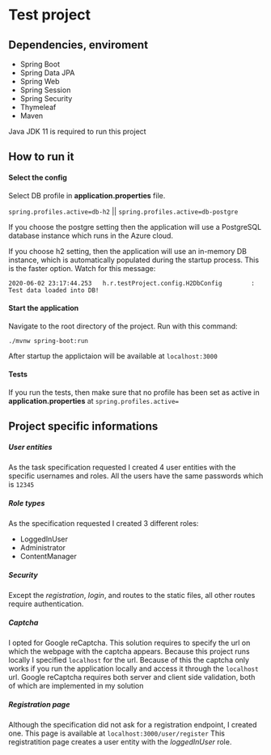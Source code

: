 # Test project

## Dependencies, enviroment
* Spring Boot
* Spring Data JPA
* Spring Web
* Spring Session
* Spring Security
* Thymeleaf
* Maven

Java JDK 11 is required to run this project

## How to run it
#### Select the config
Select DB profile in **application.properties** file. 

`spring.profiles.active=db-h2` || `spring.profiles.active=db-postgre`

If you choose the postgre setting then the application will use a PostgreSQL database instance which runs in the
Azure cloud.

If you choose h2 setting, then the application will use an in-memory DB instance, which is automatically populated 
during the startup process. This is the faster option. Watch for this message:

`2020-06-02 23:17:44.253   h.r.testProject.config.H2DbConfig        : Test data loaded into DB!`

#### Start the application
Navigate to the root directory of the project. Run with this command:

`./mvnw spring-boot:run`

After startup the applictaion will be available at `localhost:3000`

#### Tests
If you run the tests, then make sure that no profile has been set as active in __application.properties__ at
`spring.profiles.active=`

## Project specific informations

##### User entities
As the task specification requested I created 4 user entities with the specific usernames and roles.
All the users have the same passwords which is `12345`

##### Role types
As the specification requested I created 3 different roles:
* LoggedInUser
* Administrator
* ContentManager

##### Security
Except the _registration_, _login_, and routes to the static files, all other routes require authentication.

##### Captcha
I opted for Google reCaptcha. This solution requires to specify the url on which the webpage with the captcha appears.
Because this project runs locally I specified `localhost` for the url. Because of this the captcha only works if you
run the application locally and access it through the `localhost` url. Google reCaptcha requires both server and client
side validation, both of which are implemented in my solution

##### Registration page
Although the specification did not ask for a registration endpoint, I created one. This page is available at `localhost:3000/user/register`
This registratition page creates a user entity with the _loggedInUser_ role.


